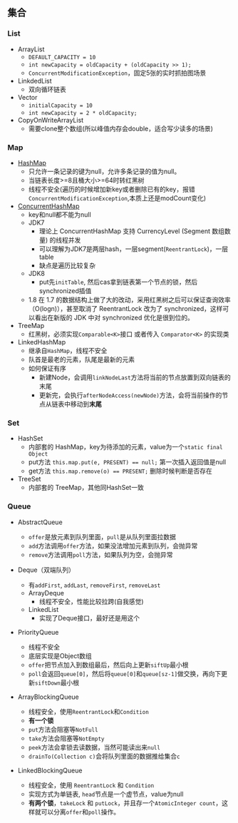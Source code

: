 ## 集合

###  List

- ArrayList
    * `DEFAULT_CAPACITY = 10`
    * `int newCapacity = oldCapacity + (oldCapacity >> 1);`
    * `ConcurrentModificationException`，固定5张的实时抓拍图场景
- LinkdedList
    * 双向循环链表
- Vector
    * `initialCapacity = 10`
    * `int newCapacity = 2 * oldCapacity;`
- CopyOnWriteArrayList
    * 需要clone整个数组(所以峰值内存会double，适合写少读多的场景)

### Map

- [HashMap](https://tech.meituan.com/2016/06/24/java-hashmap.html)
    * 只允许一条记录的键为null，允许多条记录的值为null。
    * 当链表长度>=8且桶大小>=64时转红黑树
    * 线程不安全(遍历的时候增加新key或者删除已有的key，报错`ConcurrentModificationException`,本质上还是modCount变化)
- [ConcurrentHashMap](https://crossoverjie.top/2018/07/23/java-senior/ConcurrentHashMap/)
    * key和null都不能为null
    * JDK7
        * 理论上 ConcurrentHashMap 支持 CurrencyLevel (Segment 数组数量) 的线程并发
        * 可以理解为JDK7是两层hash，一层segment(`ReentrantLock`)，一层table
        * 缺点是遍历比较复杂
    * JDK8
        * put先`initTable`, 然后cas拿到链表第一个节点的锁，然后synchronized插值
    * 1.8 在 1.7 的数据结构上做了大的改动，采用红黑树之后可以保证查询效率（O(logn)），甚至取消了 ReentrantLock 改为了 synchronized，这样可以看出在新版的 JDK 中对 synchronized 优化是很到位的。
- TreeMap
    * 红黑树，必须实现`Comparable<K>`接口 或者传入 `Comparator<K>` 的实现类
- LinkedHashMap
    * 继承自`HashMap`，线程不安全
    * 队首是最老的元素，队尾是最新的元素
    * 如何保证有序
        * 新建Node，会调用`linkNodeLast`方法将当前的节点放置到双向链表的末尾
        * 更新完，会执行`afterNodeAccess(newNode)`方法，会将当前操作的节点从链表中移动到**末尾**

### Set

- HashSet
    * 内部套的 HashMap，key为待添加的元素，value为一个`static final Object`
    * put方法 `this.map.put(e, PRESENT) == null;` 第一次插入返回值是null
    * get方法 `this.map.remove(o) == PRESENT;` 删除时候判断是否存在
- TreeSet
    * 内部套的 TreeMap，其他同HashSet一致

### Queue

- AbstractQueue
    - `offer`是放元素到队列里面，`pull`是从队列里面拉数据
    - `add`方法调用`offer`方法，如果没法增加元素到队列，会抛异常
    - `remove`方法调用`poll`方法，如果队列为空，会抛异常
- Deque（双端队列）
    * 有`addFirst`, `addLast`, `removeFirst`, `removeLast`
    * ArrayDeque
        * 线程不安全，性能比较拉跨(自我感觉)
    * LinkedList
        * 实现了Deque接口，最好还是用这个
- PriorityQueue
    * 线程不安全
    * 底层实现是Object数组
    * `offer`把节点加入到数组最后，然后向上更新`siftUp`最小根
    * `poll`会返回`queue[0]`，然后将`queue[0]`和`queue[sz-1]`做交换，再向下更新`siftDown`最小根

- ArrayBlockingQueue
    * 线程安全，使用`ReentrantLock`和`Condition`
    * **有一个锁**
    * `put`方法会阻塞等`NotFull`
    * `take`方法会阻塞等`NotEmpty`
    * `peek`方法会拿锁去读数据，当然可能读出来`null`
    * `drainTo(Collection c)`会将队列里面的数据推给集合`c`

- LinkedBlockingQueue
    * 线程安全，使用 `ReentrantLock` 和 `Condition`
    * 实现方式为单链表, `head`节点是一个虚节点，value为null
    * **有两个锁**，`takeLock` 和 `putLock`，并且存一个`AtomicInteger count`，这样就可以分离`offer`和`poll`操作。